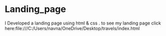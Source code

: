 # Landing_page
I Developed a landing page using html &amp; css . 
to see my landing page click here:file:///C:/Users/navna/OneDrive/Desktop/travels/index.html
